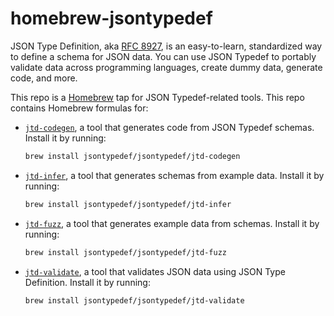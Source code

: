 # homebrew-jsontypedef

JSON Type Definition, aka [RFC 8927](https://tools.ietf.org/html/rfc8927), is an
easy-to-learn, standardized way to define a schema for JSON data. You can use
JSON Typedef to portably validate data across programming languages, create
dummy data, generate code, and more.

This repo is a [Homebrew](https://brew.sh/) tap for JSON Typedef-related tools.
This repo contains Homebrew formulas for:

* [`jtd-codegen`](https://github.com/jsontypedef/json-typedef-codegen), a tool
  that generates code from JSON Typedef schemas. Install it by running:

  ```bash
  brew install jsontypedef/jsontypedef/jtd-codegen
  ```

* [`jtd-infer`](https://github.com/jsontypedef/json-typedef-infer), a tool that
  generates schemas from example data. Install it by running:

  ```bash
  brew install jsontypedef/jsontypedef/jtd-infer
  ```

* [`jtd-fuzz`](https://github.com/jsontypedef/json-typedef-fuzz), a tool that
  generates example data from schemas. Install it by running:

  ```bash
  brew install jsontypedef/jsontypedef/jtd-fuzz
  ```

* [`jtd-validate`](https://github.com/jsontypedef/json-typedef-validate), a tool
  that validates JSON data using JSON Type Definition. Install it by running:

  ```bash
  brew install jsontypedef/jsontypedef/jtd-validate
  ```
